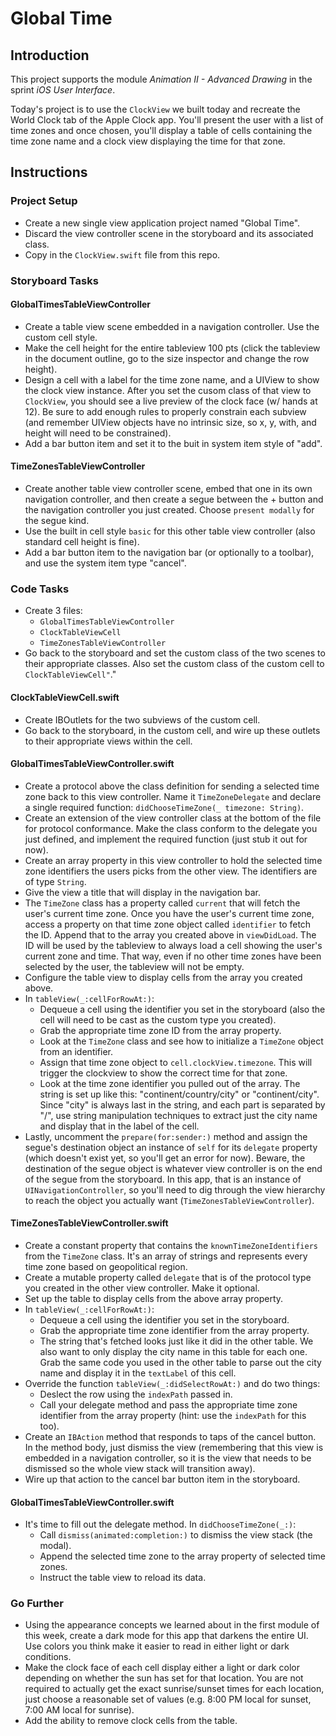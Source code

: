 # Global Time

## Introduction

This project supports the module _Animation II - Advanced Drawing_ in the sprint _iOS User Interface_.

Today's project is to use the `ClockView` we built today and recreate the World Clock tab of the Apple Clock app. You'll present the user with a list of time zones and once chosen, you'll display a table of cells containing the time zone name and a clock view displaying the time for that zone.

## Instructions

### Project Setup

* Create a new single view application project named "Global Time".
* Discard the view controller scene in the storyboard and its associated class.
* Copy in the `ClockView.swift` file from this repo.

### Storyboard Tasks

#### GlobalTimesTableViewController
* Create a table view scene embedded in a navigation controller. Use the custom cell style.
* Make the cell height for the entire tableview 100 pts (click the tableview in the document outline, go to the size inspector and change the row height).
* Design a cell with a label for the time zone name, and a UIView to show the clock view instance. After you set the cusom class of that view to `ClockView`, you should see a live preview of the clock face (w/ hands at 12). Be sure to add enough rules to properly constrain each subview (and remember UIView objects have no intrinsic size, so x, y, with, and height will need to be constrained).
* Add a bar button item and set it to the buit in system item style of "add".

#### TimeZonesTableViewController
* Create another table view controller scene, embed that one in its own navigation controller, and then create a segue between the + button and the navigation controller you just created. Choose `present modally` for the segue kind.
* Use the built in cell style `basic` for this other table view controller (also standard cell height is fine).
* Add a bar button item to the navigation bar (or optionally to a toolbar), and use the system item type "cancel".

### Code Tasks

* Create 3 files:
    * `GlobalTimesTableViewController`
    * `ClockTableViewCell`
    * `TimeZonesTableViewController`
* Go back to the storyboard and set the custom class of the two scenes to their appropriate classes. Also set the custom class of the custom cell to `ClockTableViewCell"`."

#### ClockTableViewCell.swift
* Create IBOutlets for the two subviews of the custom cell.
* Go back to the storyboard, in the custom cell, and wire up these outlets to their appropriate views within the cell.

#### GlobalTimesTableViewController.swift
* Create a protocol above the class definition for sending a selected time zone back to this view controller. Name it `TimeZoneDelegate` and declare a single required function: `didChooseTimeZone(_ timezone: String)`.
* Create an extension of the view controller class at the bottom of the file for protocol conformance. Make the class conform to the delegate you just defined, and implement the required function (just stub it out for now).
* Create an array property in this view controller to hold the selected time zone identifiers the users picks from the other view. The identifiers are of type `String`.
* Give the view a title that will display in the navigation bar.
* The `TimeZone` class has a property called `current` that will fetch the user's current time zone. Once you have the user's current time zone, access a property on that time zone object called `identifier` to fetch the ID. Append that to the array you created above in `viewDidLoad`. The ID will be used by the tableview to always load a cell showing the user's current zone and time. That way, even if no other time zones have been selected by the user, the tableview will not be empty.
* Configure the table view to display cells from the array you created above.
* In `tableView(_:cellForRowAt:)`:
    * Dequeue a cell using the identifier you set in the storyboard (also the cell will need to be cast as the custom type you created).
    * Grab the appropriate time zone ID from the array property.
    * Look at the `TimeZone` class and see how to initialize a `TimeZone` object from an identifier.
    * Assign that time zone object to `cell.clockView.timezone`. This will trigger the clockview to show the correct time for that zone.
    * Look at the time zone identifier you pulled out of the array. The string is set up like this: "continent/country/city" or "continent/city". Since "city" is always last in the string, and each part is separated by "/", use string manipulation techniques to extract just the city name and display that in the label of the cell.
* Lastly, uncomment the `prepare(for:sender:)` method and assign the segue's destination object an instance of `self` for its `delegate` property (which doesn't exist yet, so you'll get an error for now). Beware, the destination of the segue object is whatever view controller is on the end of the segue from the storyboard. In this app, that is an instance of `UINavigationController`, so you'll need to dig through the view hierarchy to reach the object you actually want (`TimeZonesTableViewController`).

#### TimeZonesTableViewController.swift

* Create a constant property that contains the `knownTimeZoneIdentifiers` from the `TimeZone` class. It's an array of strings and represents every time zone based on geopolitical region.
* Create a mutable property called `delegate` that is of the protocol type you created in the other view controller. Make it optional.
* Set up the table to display cells from the above array property.
* In `tableView(_:cellForRowAt:)`:
    * Dequeue a cell using the identifier you set in the storyboard.
    * Grab the appropriate time zone identifier from the array property.
    * The string that's fetched looks just like it did in the other table. We also want to only display the city name in this table for each one. Grab the same code you used in the other table to parse out the city name and display it in the `textLabel` of this cell.
* Override the function `tableView(_:didSelectRowAt:)` and do two things:
    * Deslect the row using the `indexPath` passed in.
    * Call your delegate method and pass the appropriate time zone identifier from the array property (hint: use the `indexPath` for this too).
* Create an `IBAction` method that responds to taps of the cancel button. In the method body, just dismiss the view (remembering that this view is embedded in a navigation controller, so it is the view that needs to be dismissed so the whole view stack will transition away).
* Wire up that action to the cancel bar button item in the storyboard.

#### GlobalTimesTableViewController.swift
* It's time to fill out the delegate method. In `didChooseTimeZone(_:)`:
    * Call `dismiss(animated:completion:)` to dismiss the view stack (the modal).
    * Append the selected time zone to the array property of selected time zones.
    * Instruct the table view to reload its data.


### Go Further

* Using the appearance concepts we learned about in the first module of this week, create a dark mode for this app that darkens the entire UI. Use colors you think make it easier to read in either light or dark conditions.
* Make the clock face of each cell display either a light or dark color depending on whether the sun has set for that location. You are not required to actually get the exact sunrise/sunset times for each location, just choose a reasonable set of values (e.g. 8:00 PM local for sunset, 7:00 AM local for sunrise).
* Add the ability to remove clock cells from the table.

